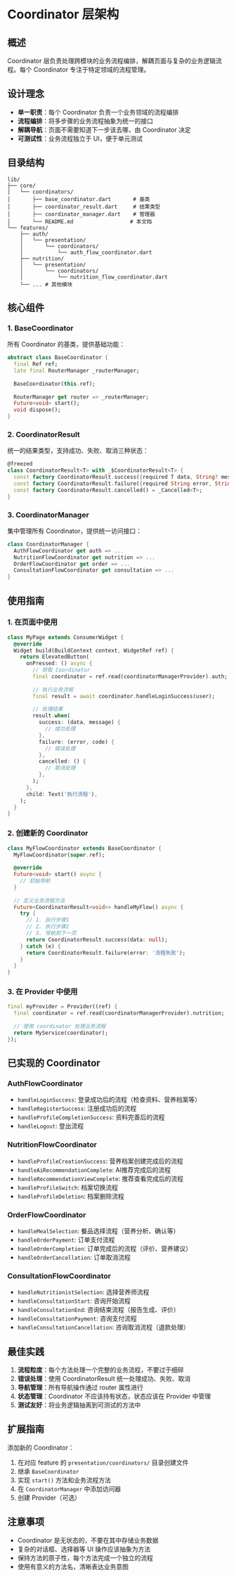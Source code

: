 # Coordinator 层架构

## 概述

Coordinator 层负责处理跨模块的业务流程编排，解耦页面与复杂的业务逻辑流程。每个 Coordinator 专注于特定领域的流程管理。

## 设计理念

- **单一职责**：每个 Coordinator 负责一个业务领域的流程编排
- **流程编排**：将多步骤的业务流程抽象为统一的接口
- **解耦导航**：页面不需要知道下一步该去哪，由 Coordinator 决定
- **可测试性**：业务流程独立于 UI，便于单元测试

## 目录结构

```
lib/
├── core/
│   └── coordinators/
│       ├── base_coordinator.dart       # 基类
│       ├── coordinator_result.dart     # 结果类型
│       ├── coordinator_manager.dart    # 管理器
│       └── README.md                  # 本文档
└── features/
    ├── auth/
    │   └── presentation/
    │       └── coordinators/
    │           └── auth_flow_coordinator.dart
    ├── nutrition/
    │   └── presentation/
    │       └── coordinators/
    │           └── nutrition_flow_coordinator.dart
    └── ... # 其他模块
```

## 核心组件

### 1. BaseCoordinator

所有 Coordinator 的基类，提供基础功能：

```dart
abstract class BaseCoordinator {
  final Ref ref;
  late final RouterManager _routerManager;
  
  BaseCoordinator(this.ref);
  
  RouterManager get router => _routerManager;
  Future<void> start();
  void dispose();
}
```

### 2. CoordinatorResult

统一的结果类型，支持成功、失败、取消三种状态：

```dart
@freezed
class CoordinatorResult<T> with _$CoordinatorResult<T> {
  const factory CoordinatorResult.success({required T data, String? message}) = _Success<T>;
  const factory CoordinatorResult.failure({required String error, String? code}) = _Failure<T>;
  const factory CoordinatorResult.cancelled() = _Cancelled<T>;
}
```

### 3. CoordinatorManager

集中管理所有 Coordinator，提供统一访问接口：

```dart
class CoordinatorManager {
  AuthFlowCoordinator get auth => ...
  NutritionFlowCoordinator get nutrition => ...
  OrderFlowCoordinator get order => ...
  ConsultationFlowCoordinator get consultation => ...
}
```

## 使用指南

### 1. 在页面中使用

```dart
class MyPage extends ConsumerWidget {
  @override
  Widget build(BuildContext context, WidgetRef ref) {
    return ElevatedButton(
      onPressed: () async {
        // 获取 Coordinator
        final coordinator = ref.read(coordinatorManagerProvider).auth;
        
        // 执行业务流程
        final result = await coordinator.handleLoginSuccess(user);
        
        // 处理结果
        result.when(
          success: (data, message) {
            // 成功处理
          },
          failure: (error, code) {
            // 错误处理
          },
          cancelled: () {
            // 取消处理
          },
        );
      },
      child: Text('执行流程'),
    );
  }
}
```

### 2. 创建新的 Coordinator

```dart
class MyFlowCoordinator extends BaseCoordinator {
  MyFlowCoordinator(super.ref);
  
  @override
  Future<void> start() async {
    // 初始导航
  }
  
  // 定义业务流程方法
  Future<CoordinatorResult<void>> handleMyFlow() async {
    try {
      // 1. 执行步骤1
      // 2. 执行步骤2
      // 3. 导航到下一页
      return CoordinatorResult.success(data: null);
    } catch (e) {
      return CoordinatorResult.failure(error: '流程失败');
    }
  }
}
```

### 3. 在 Provider 中使用

```dart
final myProvider = Provider((ref) {
  final coordinator = ref.read(coordinatorManagerProvider).nutrition;
  
  // 使用 coordinator 处理业务流程
  return MyService(coordinator);
});
```

## 已实现的 Coordinator

### AuthFlowCoordinator
- `handleLoginSuccess`: 登录成功后的流程（检查资料、营养档案等）
- `handleRegisterSuccess`: 注册成功后的流程
- `handleProfileCompletionSuccess`: 资料完善后的流程
- `handleLogout`: 登出流程

### NutritionFlowCoordinator
- `handleProfileCreationSuccess`: 营养档案创建完成后的流程
- `handleAiRecommendationComplete`: AI推荐完成后的流程
- `handleRecommendationViewComplete`: 推荐查看完成后的流程
- `handleProfileSwitch`: 档案切换流程
- `handleProfileDeletion`: 档案删除流程

### OrderFlowCoordinator
- `handleMealSelection`: 餐品选择流程（营养分析、确认等）
- `handleOrderPayment`: 订单支付流程
- `handleOrderCompletion`: 订单完成后的流程（评价、营养建议）
- `handleOrderCancellation`: 订单取消流程

### ConsultationFlowCoordinator
- `handleNutritionistSelection`: 选择营养师流程
- `handleConsultationStart`: 咨询开始流程
- `handleConsultationEnd`: 咨询结束流程（报告生成、评价）
- `handleConsultationPayment`: 咨询支付流程
- `handleConsultationCancellation`: 咨询取消流程（退款处理）

## 最佳实践

1. **流程粒度**：每个方法处理一个完整的业务流程，不要过于细碎
2. **错误处理**：使用 CoordinatorResult 统一处理成功、失败、取消
3. **导航管理**：所有导航操作通过 router 属性进行
4. **状态管理**：Coordinator 不应该持有状态，状态应该在 Provider 中管理
5. **测试友好**：将业务逻辑抽离到可测试的方法中

## 扩展指南

添加新的 Coordinator：

1. 在对应 feature 的 `presentation/coordinators/` 目录创建文件
2. 继承 `BaseCoordinator`
3. 实现 `start()` 方法和业务流程方法
4. 在 `CoordinatorManager` 中添加访问器
5. 创建 Provider（可选）

## 注意事项

- Coordinator 是无状态的，不要在其中存储业务数据
- 复杂的对话框、选择器等 UI 操作应该抽象为方法
- 保持方法的原子性，每个方法完成一个独立的流程
- 使用有意义的方法名，清晰表达业务意图